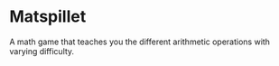 # Matspillet
A math game that teaches you the different arithmetic operations with varying difficulty.
